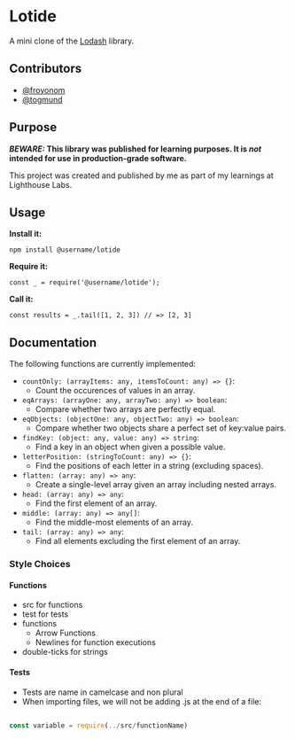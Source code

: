# Lotide

A mini clone of the [Lodash](https://lodash.com) library.

## Contributors

- [@froyonom](https://github.com/FroyoNom)
- [@togmund](https://github.com/togmund)

## Purpose

**_BEWARE:_ This library was published for learning purposes. It is _not_ intended for use in production-grade software.**

This project was created and published by me as part of my learnings at Lighthouse Labs. 

## Usage

**Install it:**

`npm install @username/lotide`

**Require it:**

`const _ = require('@username/lotide');`

**Call it:**

`const results = _.tail([1, 2, 3]) // => [2, 3]`

## Documentation

The following functions are currently implemented:

* `countOnly: (arrayItems: any, itemsToCount: any) => {}`:
  * Count the occurences of values in an array.
* `eqArrays: (arrayOne: any, arrayTwo: any) => boolean`:
  * Compare whether two arrays are perfectly equal.
* `eqObjects: (objectOne: any, objectTwo: any) => boolean`:
  * Compare whether two objects share a perfect set of key:value pairs.
* `findKey: (object: any, value: any) => string`:
  * Find a key in an object when given a possible value.
* `letterPosition: (stringToCount: any) => {}`:
  * Find the positions of each letter in a string (excluding spaces).
* `flatten: (array: any) => any`:
  * Create a single-level array given an array including nested arrays.
* `head: (array: any) => any`:
  * Find the first element of an array.
* `middle: (array: any) => any[]`:
  * Find the middle-most elements of an array.
* `tail: (array: any) => any`:
  * Find all elements excluding the first element of an array.

### Style Choices

#### Functions

- src for functions
- test for tests
- functions
  - Arrow Functions
  - Newlines for function executions
- double-ticks for strings

#### Tests

- Tests are name in camelcase and non plural
- When importing files, we will not be adding .js at the end of a file:

```js

const variable = require(../src/functionName)

```
